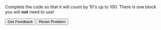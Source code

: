 Complete the code so that it will count by 10's up to 100.
There is one block you will **not** need to use!

<div id="ForLoops-1-sortableTrash" class="sortable-code"></div> 
<div id="ForLoops-1-sortable" class="sortable-code"></div> 
<div style="clear:both;"></div> 
<p> 
    <input id="ForLoops-1-feedbackLink" value="Get Feedback" type="button" /> 
    <input id="ForLoops-1-newInstanceLink" value="Reset Problem" type="button" /> 
</p> 
<script type="text/javascript"> 
(function(){
  var initial = "for x in range(10):\n" +
    "	num = x * 10\n" +
    "	print(num)\n" +
    "for x in range(100) #distractor";
  var parsonsPuzzle = new ParsonsWidget({
    "sortableId": "ForLoops-1-sortable",
    "max_wrong_lines": 10,
    "grader": ParsonsWidget._graders.LineBasedGrader,
    "exec_limit": 2500,
    "can_indent": true,
    "x_indent": 50,
    "lang": "en",
    "show_feedback": true,
    "trashId": "ForLoops-1-sortableTrash"
  });
  parsonsPuzzle.init(initial);
  parsonsPuzzle.shuffleLines();
  $("#ForLoops-1-newInstanceLink").click(function(event){ 
      event.preventDefault(); 
      parsonsPuzzle.shuffleLines(); 
  }); 
  $("#ForLoops-1-feedbackLink").click(function(event){ 
      event.preventDefault(); 
      parsonsPuzzle.getFeedback(); 
  }); 
})(); 
</script>

